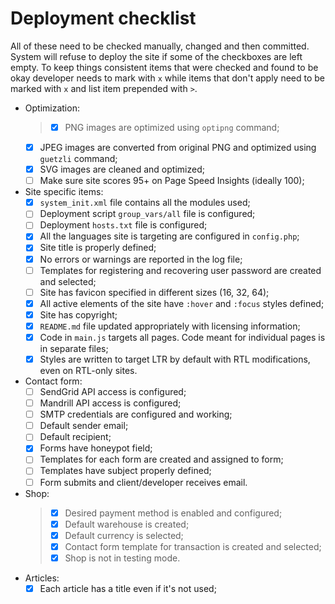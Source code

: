 # Deployment checklist

All of these need to be checked manually, changed and then committed. System will refuse to deploy the site if some of the checkboxes are left empty. To keep things consistent items that were checked and found to be okay developer needs to mark with `x` while items that don't apply need to be marked with `x` and list item prepended with `>`.

- Optimization:
	> - [x] PNG images are optimized using `optipng` command;
	- [x] JPEG images are converted from original PNG and optimized using `guetzli` command;
	- [x] SVG images are cleaned and optimized;
	- [ ] Make sure site scores 95+ on Page Speed Insights (ideally 100);
- Site specific items:
	- [x] `system_init.xml` file contains all the modules used;
	- [ ] Deployment script `group_vars/all` file is configured;
	- [ ] Deployment `hosts.txt` file is configured;
	- [x] All the languages site is targeting are configured in `config.php`;
	- [x] Site title is properly defined;
	- [x] No errors or warnings are reported in the log file;
	- [ ] Templates for registering and recovering user password are created and selected;
	- [ ] Site has favicon specified in different sizes (16, 32, 64);
	- [x] All active elements of the site have `:hover` and `:focus` styles defined;
	- [x] Site has copyright;
	- [x] `README.md` file updated appropriately with licensing information;
	- [x] Code in `main.js` targets all pages. Code meant for individual pages is in separate files;
	- [x] Styles are written to target LTR by default with RTL modifications, even on RTL-only sites.
- Contact form:
	- [ ] SendGrid API access is configured;
	- [ ] Mandrill API access is configured;
	- [ ] SMTP credentials are configured and working;
	- [ ] Default sender email;
	- [ ] Default recipient;
	- [x] Forms have honeypot field;
	- [ ] Templates for each form are created and assigned to form;
	- [ ] Templates have subject properly defined;
	- [ ] Form submits and client/developer receives email.
- Shop:
	> - [x] Desired payment method is enabled and configured;
	> - [x] Default warehouse is created;
	> - [x] Default currency is selected;
	> - [x] Contact form template for transaction is created and selected;
	> - [x] Shop is not in testing mode.
- Articles:
	- [x] Each article has a title even if it's not used;
